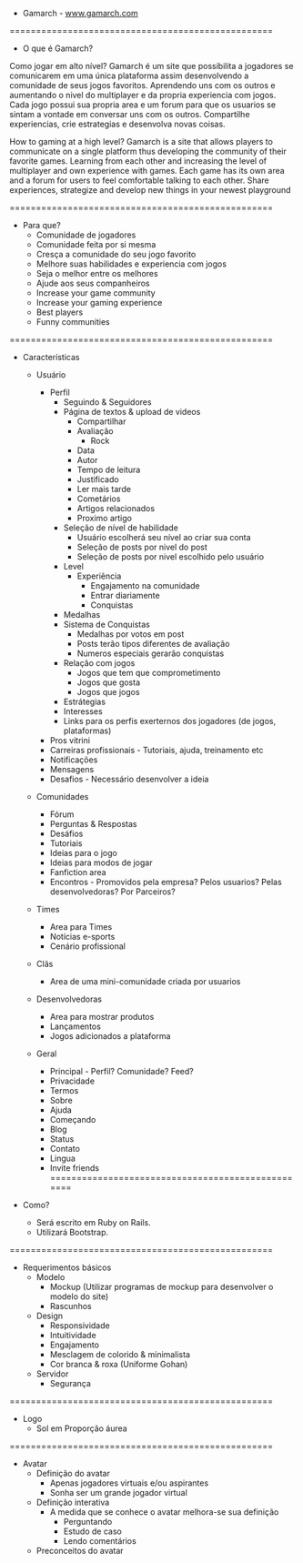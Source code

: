 - Gamarch - www.gamarch.com

==================================================

- O que é Gamarch?

Como jogar em alto nível? Gamarch é um site que possibilita a jogadores se comunicarem em uma única plataforma assim
desenvolvendo a comunidade de seus jogos favoritos. Aprendendo uns com os outros e aumentando o nivel
do multiplayer e da propria experiencia com jogos. Cada jogo possui sua propria area e um forum para que os usuarios
se sintam a vontade em conversar uns com os outros. Compartilhe experiencias, crie estrategias e desenvolva novas coisas.

How to gaming at a high level? Gamarch is a site that allows players to communicate on a single platform thus developing the community of their favorite games. Learning from each other and increasing the level of multiplayer and own experience with games. Each game has its own area and a forum for users to feel comfortable talking to each other. Share experiences, strategize and develop new things in your newest playground

==================================================

- Para que?
  - Comunidade de jogadores
  - Comunidade feita por si mesma
  - Cresça a comunidade do seu jogo favorito
  - Melhore suas habilidades e experiencia com jogos
  - Seja o melhor entre os melhores
  - Ajude aos seus companheiros
  - Increase your game community                        
  - Increase your gaming experience
  - Best players
  - Funny communities

==================================================

- Características

  - Usuário
    - Perfil
      - Seguindo & Seguidores
      - Página de textos & upload de videos
        - Compartilhar
        - Avaliação
          - Rock
        - Data
        - Autor
        - Tempo de leitura
        - Justificado
        - Ler mais tarde
        - Cometários
        - Artigos relacionados
        - Proximo artigo
      - Seleção de nível de habilidade
        - Usuário escolherá seu nível ao criar sua conta
        - Seleção de posts por nivel do post
        - Seleção de posts por nivel escolhido pelo usuário
      - Level
        - Experiência
          - Engajamento na comunidade
          - Entrar diariamente
          - Conquistas
      - Medalhas
      - Sistema de Conquistas
        - Medalhas por votos em post
        - Posts terão tipos diferentes de avaliação
        - Numeros especiais gerarão conquistas
      - Relação com jogos
        - Jogos que tem que comprometimento
        - Jogos que gosta
        - Jogos que jogos
      - Estrátegias
      - Interesses
      - Links para os perfis exerternos dos jogadores (de jogos, plataformas)
    - Pros vitrini
    - Carreiras profissionais - Tutoriais, ajuda, treinamento etc
    - Notificações
    - Mensagens
    - Desafios - Necessário desenvolver a ideia

  - Comunidades
    - Fórum
    - Perguntas & Respostas
    - Desáfios
    - Tutoriais
    - Ideias para o jogo
    - Ideias para modos de jogar
    - Fanfiction area
    - Encontros - Promovidos pela empresa? Pelos usuarios? Pelas desenvolvedoras? Por Parceiros?

  - Times
    - Area para Times
    - Notícias e-sports
    - Cenário profissional

  - Clãs
    - Area de uma mini-comunidade criada por usuarios

  - Desenvolvedoras
    - Area para mostrar produtos
    - Lançamentos
    - Jogos adicionados a plataforma

  - Geral
    - Principal - Perfil? Comunidade? Feed?
    - Privacidade
    - Termos
    - Sobre
    - Ajuda
    - Começando
    - Blog
    - Status
    - Contato
    - Lingua
    - Invite friends
==================================================

- Como?
  - Será escrito em Ruby on Rails.
  - Utilizará Bootstrap.

==================================================

- Requerimentos básicos
  - Modelo
    - Mockup (Utilizar programas de mockup para desenvolver o modelo do site)
    - Rascunhos
  - Design
    - Responsividade
    - Intuitividade
    - Engajamento
    - Mesclagem de colorido & minimalista
    - Cor branca & roxa (Uniforme Gohan)
  - Servidor
    - Segurança

==================================================

- Logo
  - Sol em Proporção áurea

==================================================

- Avatar
  - Definição do avatar
    - Apenas jogadores virtuais e/ou aspirantes
    - Sonha ser um grande jogador virtual
  - Definição interativa
    - A medida que se conhece o avatar melhora-se sua definição
      - Perguntando
      - Estudo de caso
      - Lendo comentários
  - Preconceitos do avatar
